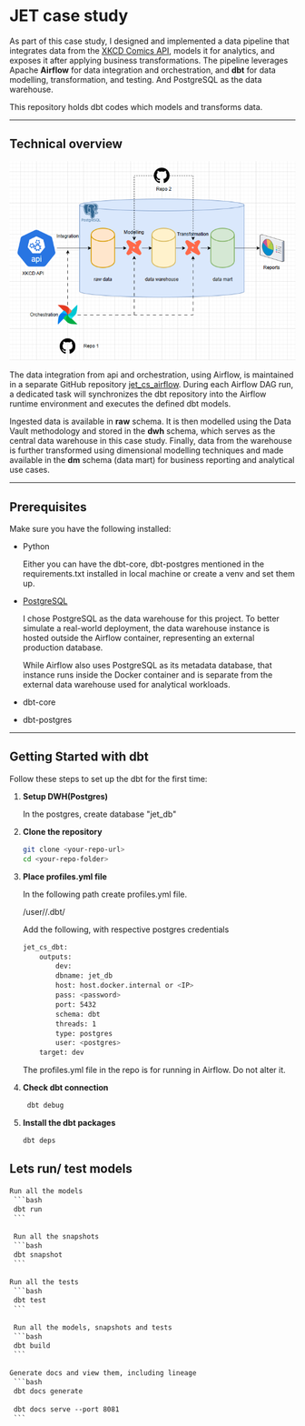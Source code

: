 # JET case study

As part of this case study, I designed and implemented a data pipeline that integrates data from the [XKCD Comics API](https://xkcd.com/json.html), models it for analytics, and exposes it after applying business transformations. 
The pipeline leverages Apache **Airflow** for data integration and orchestration, and **dbt** for data modelling, transformation, and testing. And PostgreSQL as the data warehouse. 

This repository holds dbt codes which models and transforms data. 

---
## Technical overview

![technical overview](images/overview.png)

The data integration from api and orchestration, using Airflow, is maintained in a separate GitHub repository [jet_cs_airflow](https://github.com/nibinmg/jet_cs_airflow.git). During each Airflow DAG run, a dedicated task will synchronizes the dbt repository into the Airflow runtime environment and executes the defined dbt models.

Ingested data is available in **raw** schema. It is then modelled using the Data Vault methodology and stored in the **dwh** schema, which serves as the central data warehouse in this case study.
Finally, data from the warehouse is further transformed using dimensional modelling techniques and made available in the **dm** schema (data mart) for business reporting and analytical use cases.

---
## Prerequisites

Make sure you have the following installed:

- Python

    Either you can have the dbt-core, dbt-postgres mentioned in the requirements.txt installed in local machine or create a venv and set them up. 

- [PostgreSQL](https://www.postgresql.org/download/) 

     I chose PostgreSQL as the data warehouse for this project. To better simulate a real-world deployment, the data warehouse instance is hosted outside the Airflow container, representing an external production database.

     While Airflow also uses PostgreSQL as its metadata database, that instance runs inside the Docker container and is separate from the external data warehouse used for analytical workloads.

- dbt-core

- dbt-postgres

---

## Getting Started with dbt

Follow these steps to set up the dbt for the first time:

1. **Setup DWH(Postgres)**

     In the postgres, create database "jet_db"

2. **Clone the repository**
   ```bash
   git clone <your-repo-url>
   cd <your-repo-folder>
   ```

3. **Place profiles.yml file**

    In the following path create profiles.yml file. 
    
    /user/<username>/.dbt/

    Add the following, with respective postgres credentials

    ```bash
    jet_cs_dbt:
        outputs:
            dev:
            dbname: jet_db
            host: host.docker.internal or <IP>
            pass: <password>
            port: 5432
            schema: dbt
            threads: 1
            type: postgres
            user: <postgres>
        target: dev
    ```

    The profiles.yml file in the repo is for running in Airflow. Do not alter it. 

4. **Check dbt connection**
    ```bash
     dbt debug 
     ```
    

5. **Install the dbt packages**
     ```bash
     dbt deps 
     ```

## Lets run/ test models

    Run all the models
     ```bash
     dbt run 
     ```

     Run all the snapshots
     ```bash
     dbt snapshot
     ```
    
    Run all the tests
     ```bash
     dbt test 
     ```

     Run all the models, snapshots and tests
     ```bash
     dbt build 
     ```

    Generate docs and view them, including lineage
     ```bash
     dbt docs generate

     dbt docs serve --port 8081
     ```